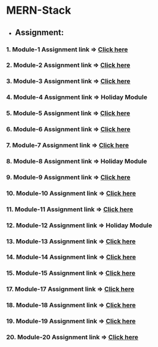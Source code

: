 # MERN-Stack

- ## Assignment:
### 1. Module-1 Assignment link => <a href="https://github.com/Maria-Akther-Mimi/MERN-Stack/tree/main/Module1"> Click here </a>
### 2. Module-2 Assignment link => <a href="https://github.com/Maria-Akther-Mimi/MERN-Stack/tree/main/Module2"> Click here </a>
### 3. Module-3 Assignment link => <a href="https://github.com/Maria-Akther-Mimi/MERN-Stack/tree/main/Module3"> Click here </a>
### 4. Module-4 Assignment link =>  Holiday Module
### 5. Module-5 Assignment link => <a href="https://github.com/Maria-Akther-Mimi/MERN-Stack/tree/main/Module5"> Click here </a>
### 6. Module-6 Assignment link => <a href="https://github.com/Maria-Akther-Mimi/MERN-Stack/tree/main/Module6"> Click here </a>
### 7. Module-7 Assignment link => <a href="https://github.com/Maria-Akther-Mimi/MERN-Stack/tree/main/Module7"> Click here </a>
### 8. Module-8 Assignment link =>  Holiday Module
### 9. Module-9 Assignment link => <a href="https://github.com/Maria-Akther-Mimi/MERN-Stack/tree/main/Module9"> Click here </a>
### 10. Module-10 Assignment link => <a href="https://github.com/Maria-Akther-Mimi/MERN-Stack/tree/main/Module10"> Click here </a>
### 11. Module-11 Assignment link => <a href="https://github.com/Maria-Akther-Mimi/MERN-Stack/tree/main/Module11"> Click here </a>
### 12. Module-12 Assignment link => Holiday Module
### 13. Module-13 Assignment link => <a href="https://github.com/Maria-Akther-Mimi/MERN-Stack/tree/main/Module13"> Click here </a>
### 14. Module-14 Assignment link => <a href="https://github.com/Maria-Akther-Mimi/MERN-Stack/tree/main/Module14"> Click here </a>
### 15. Module-15 Assignment link => <a href="https://github.com/Maria-Akther-Mimi/MERN-Stack/tree/main/Module15"> Click here </a>
### 17. Module-17 Assignment link => <a href="https://github.com/Maria-Akther-Mimi/MERN-Stack/tree/main/Module17"> Click here </a>
### 18. Module-18 Assignment link => <a href="https://github.com/Maria-Akther-Mimi/MERN-Stack/tree/main/Module18"> Click here </a>
### 19. Module-19 Assignment link => <a href="https://github.com/Maria-Akther-Mimi/MERN-Stack/tree/main/Module19"> Click here </a>
### 20. Module-20 Assignment link => <a href="https://github.com/Maria-Akther-Mimi/MERN-Stack/tree/main/Module20"> Click here </a>




